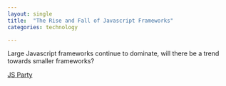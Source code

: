 ```yaml
---
layout: single
title:  "The Rise and Fall of Javascript Frameworks"
categories: technology

---
```

Large Javascript frameworks continue to dominate, will there be a trend towards smaller frameworks?

[JS Party](https://changelog.com/jsparty/258)

